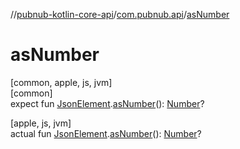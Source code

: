 //[pubnub-kotlin-core-api](../../index.md)/[com.pubnub.api](index.md)/[asNumber](as-number.md)

# asNumber

[common, apple, js, jvm]\
[common]\
expect fun [JsonElement](-json-element/index.md).[asNumber](as-number.md)(): [Number](https://kotlinlang.org/api/core/kotlin-stdlib/kotlin/-number/index.html)?

[apple, js, jvm]\
actual fun [JsonElement](-json-element/index.md).[asNumber](as-number.md)(): [Number](https://kotlinlang.org/api/core/kotlin-stdlib/kotlin/-number/index.html)?
